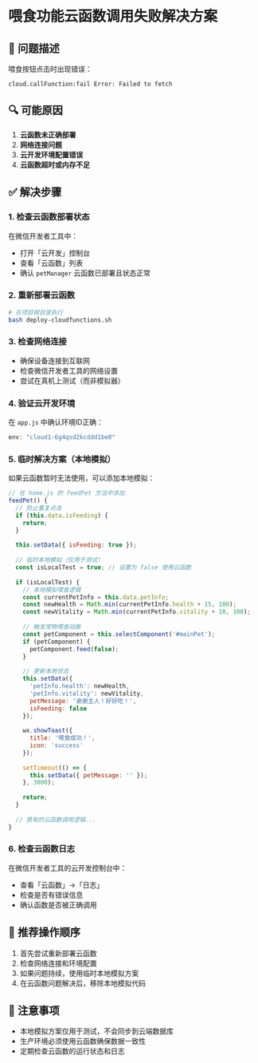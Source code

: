 # 喂食功能云函数调用失败解决方案

## 🚨 问题描述
喂食按钮点击时出现错误：
```
cloud.callFunction:fail Error: Failed to fetch
```

## 🔍 可能原因
1. **云函数未正确部署**
2. **网络连接问题**
3. **云开发环境配置错误**
4. **云函数超时或内存不足**

## ✅ 解决步骤

### 1. 检查云函数部署状态
在微信开发者工具中：
- 打开「云开发」控制台
- 查看「云函数」列表
- 确认 `petManager` 云函数已部署且状态正常

### 2. 重新部署云函数
```bash
# 在项目根目录执行
bash deploy-cloudfunctions.sh
```

### 3. 检查网络连接
- 确保设备连接到互联网
- 检查微信开发者工具的网络设置
- 尝试在真机上测试（而非模拟器）

### 4. 验证云开发环境
在 `app.js` 中确认环境ID正确：
```javascript
env: "cloud1-6g4qsd2kcddd1be0"
```

### 5. 临时解决方案（本地模拟）
如果云函数暂时无法使用，可以添加本地模拟：

```javascript
// 在 home.js 的 feedPet 方法中添加
feedPet() {
  // 防止重复点击
  if (this.data.isFeeding) {
    return;
  }
  
  this.setData({ isFeeding: true });
  
  // 临时本地模拟（仅用于测试）
  const isLocalTest = true; // 设置为 false 使用云函数
  
  if (isLocalTest) {
    // 本地模拟喂食逻辑
    const currentPetInfo = this.data.petInfo;
    const newHealth = Math.min(currentPetInfo.health + 15, 100);
    const newVitality = Math.min(currentPetInfo.vitality + 10, 100);
    
    // 触发宠物喂食动画
    const petComponent = this.selectComponent('#mainPet');
    if (petComponent) {
      petComponent.feed(false);
    }
    
    // 更新本地状态
    this.setData({
      'petInfo.health': newHealth,
      'petInfo.vitality': newVitality,
      petMessage: '谢谢主人！好好吃！',
      isFeeding: false
    });
    
    wx.showToast({
      title: '喂食成功！',
      icon: 'success'
    });
    
    setTimeout(() => {
      this.setData({ petMessage: '' });
    }, 3000);
    
    return;
  }
  
  // 原有的云函数调用逻辑...
}
```

### 6. 检查云函数日志
在微信开发者工具的云开发控制台中：
- 查看「云函数」→「日志」
- 检查是否有错误信息
- 确认函数是否被正确调用

## 🎯 推荐操作顺序
1. 首先尝试重新部署云函数
2. 检查网络连接和环境配置
3. 如果问题持续，使用临时本地模拟方案
4. 在云函数问题解决后，移除本地模拟代码

## 📝 注意事项
- 本地模拟方案仅用于测试，不会同步到云端数据库
- 生产环境必须使用云函数确保数据一致性
- 定期检查云函数的运行状态和日志